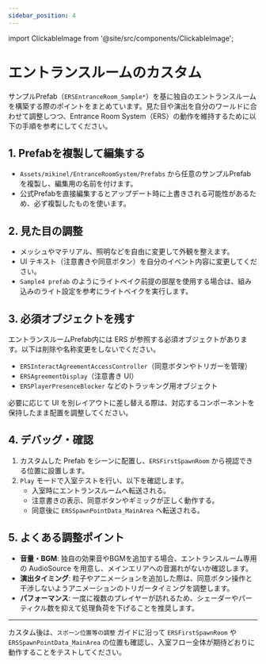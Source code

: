 ```yaml
---
sidebar_position: 4
---
```


import ClickableImage from '@site/src/components/ClickableImage';

# エントランスルームのカスタム

サンプルPrefab（`ERSEntranceRoom_Sample*`）を基に独自のエントランスルームを構築する際のポイントをまとめています。見た目や演出を自分のワールドに合わせて調整しつつ、Entrance Room System（ERS）の動作を維持するために以下の手順を参考にしてください。

## 1. Prefabを複製して編集する

- `Assets/mikinel/EntranceRoomSystem/Prefabs` から任意のサンプルPrefabを複製し、編集用の名前を付けます。
- 公式Prefabを直接編集するとアップデート時に上書きされる可能性があるため、必ず複製したものを使います。

## 2. 見た目の調整

- メッシュやマテリアル、照明などを自由に変更して外観を整えます。
- UI テキスト（注意書きや同意ボタン）を自分のイベント内容に変更してください。
- `Sample4 prefab` のようにライトベイク前提の部屋を使用する場合は、組み込みのライト設定を参考にライトベイクを実行します。

## 3. 必須オブジェクトを残す

エントランスルームPrefab内には ERS が参照する必須オブジェクトがあります。以下は削除や名称変更をしないでください。

- `ERSInteractAgreementAccessController`（同意ボタンやトリガーを管理）
- `ERSAgreementDisplay`（注意書き UI）
- `ERSPlayerPresenceBlocker` などのトラッキング用オブジェクト

必要に応じて UI を別レイアウトに差し替える際は、対応するコンポーネントを保持したまま配置を調整してください。

## 4. デバッグ・確認

1. カスタムした Prefab をシーンに配置し、`ERSFirstSpawnRoom` から視認できる位置に設置します。
2. `Play` モードで入室テストを行い、以下を確認します。
   - 入室時にエントランスルームへ転送される。
   - 注意書きの表示、同意ボタンやギミックが正しく動作する。
   - 同意後に `ERSSpawnPointData_MainArea` へ転送される。

## 5. よくある調整ポイント

- **音量・BGM**: 独自の効果音やBGMを追加する場合、エントランスルーム専用の AudioSource を用意し、メインエリアへの音漏れがないか確認します。
- **演出タイミング**: 粒子やアニメーションを追加した際は、同意ボタン操作と干渉しないようアニメーションのトリガータイミングを調整します。
- **パフォーマンス**: 一度に複数のプレイヤーが訪れるため、シェーダーやパーティクル数を抑えて処理負荷を下げることを推奨します。

---

カスタム後は、`スポーン位置等の調整` ガイドに沿って `ERSFirstSpawnRoom` や `ERSSpawnPointData_MainArea` の位置も確認し、入室フロー全体が期待どおりに動作することをテストしてください。
